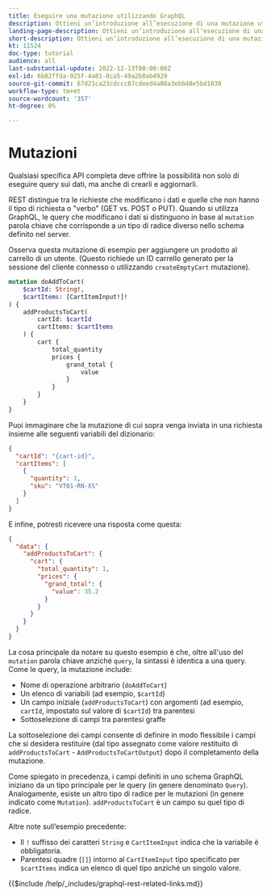 ```yaml
---
title: Eseguire una mutazione utilizzando GraphQL
description: Ottieni un’introduzione all’esecuzione di una mutazione utilizzando GraphQL su Adobe Commerce e [!DNL Magento Open Source]. Esegui la prima mutazione utilizzando chiamate POST.
landing-page-description: Ottieni un’introduzione all’esecuzione di una mutazione utilizzando GraphQL su Adobe Commerce e [!DNL Magento Open Source]. Esegui la prima mutazione utilizzando chiamate POST.
short-description: Ottieni un’introduzione all’esecuzione di una mutazione utilizzando GraphQL su Adobe Commerce e [!DNL Magento Open Source]. Esegui la prima mutazione utilizzando chiamate POST.
kt: 11524
doc-type: tutorial
audience: all
last-substantial-update: 2022-12-13T00:00:00Z
exl-id: 6b82ffda-925f-4a81-8ca5-49a2b8ab4929
source-git-commit: 67d21ca23cdccc87cdeed4a08a3ebb48e5bd1030
workflow-type: tm+mt
source-wordcount: '357'
ht-degree: 0%

---
```


# Mutazioni

Qualsiasi specifica API completa deve offrire la possibilità non solo di eseguire query sui dati, ma anche di crearli e aggiornarli.

REST distingue tra le richieste che modificano i dati e quelle che non hanno il tipo di richiesta o &quot;verbo&quot; (GET vs. POST o PUT).
Quando si utilizza GraphQL, le query che modificano i dati si distinguono in base al `mutation` parola chiave che corrisponde a un tipo di radice diverso nello schema definito nel server.

Osserva questa mutazione di esempio per aggiungere un prodotto al carrello di un utente. (Questo richiede un ID carrello generato per la sessione del cliente connesso o utilizzando `createEmptyCart` mutazione).

```graphql
mutation doAddToCart(
    $cartId: String!,
    $cartItems: [CartItemInput!]!
) {
    addProductsToCart(
        cartId: $cartId
        cartItems: $cartItems
    ) {
        cart {
            total_quantity
            prices {
                grand_total {
                    value
                }
            }
        }
    }
}
```

Puoi immaginare che la mutazione di cui sopra venga inviata in una richiesta insieme alle seguenti variabili del dizionario:

```json
{
  "cartId": "{cart-id}",
  "cartItems": [
    {
      "quantity": 1,
      "sku": "VT01-RN-XS"
    }
  ]
}
```

E infine, potresti ricevere una risposta come questa:

```json
{
  "data": {
    "addProductsToCart": {
      "cart": {
        "total_quantity": 1,
        "prices": {
          "grand_total": {
            "value": 35.2
          }
        }
      }
    }
  }
}
```

La cosa principale da notare su questo esempio è che, oltre all&#39;uso del `mutation` parola chiave anziché `query`, la sintassi è identica a una query. Come le query, la mutazione include:

* Nome di operazione arbitrario (`doAddToCart`)
* Un elenco di variabili (ad esempio, `$cartId`)
* Un campo iniziale (`addProductsToCart`) con argomenti (ad esempio, `cartId`, impostato sul valore di `$cartId`) tra parentesi
* Sottoselezione di campi tra parentesi graffe

La sottoselezione dei campi consente di definire in modo flessibile i campi che si desidera restituire (dal tipo assegnato come valore restituito di `addProductsToCart` - `AddProductsToCartOutput`) dopo il completamento della mutazione.

Come spiegato in precedenza, i campi definiti in uno schema GraphQL iniziano da un tipo principale per le query (in genere denominato `Query`). Analogamente, esiste un altro tipo di radice per le mutazioni (in genere indicato come `Mutation`). `addProductsToCart` è un campo su quel tipo di radice.

Altre note sull’esempio precedente:

* Il `!` suffisso dei caratteri `String` e `CartItemInput` indica che la variabile è obbligatoria.
* Parentesi quadre (`[]`) intorno al `CartItemInput` tipo specificato per `$cartItems` indica un elenco di quel tipo anziché un singolo valore.

{{$include /help/_includes/graphql-rest-related-links.md}}
